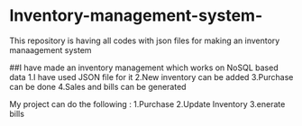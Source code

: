 # Inventory-management-system-
This repository is having all codes with json files for making an inventory manaagement system

##I have made an inventory management which works on NoSQL based data
1.I have used JSON file for it 
2.New inventory can be added
3.Purchase can be done
4.Sales and bills can be generated

My project can do the following :
1.Purchase 
2.Update Inventory 
3.enerate bills
